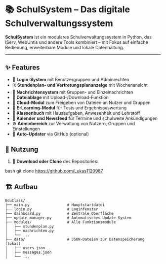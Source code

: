 # 📚 SchulSystem – Das digitale Schulverwaltungssystem

**SchulSystem** ist ein modulares Schulverwaltungssystem in Python, das IServ, WebUntis und andere Tools kombiniert – mit Fokus auf einfache Bedienung, erweiterbare Module und lokale Datenhaltung.

---

## ✨ Features

- 🔐 **Login-System** mit Benutzergruppen und Adminrechten  
- 🗓️ **Stundenplan- und Vertretungsplananzeige** mit Wochenansicht  
- 💬 **Nachrichtensystem** mit Gruppen- und Einzelnachrichten  
- 📂 **Dateiablage** mit Upload-/Download-Funktion  
- 👥 **Cloud-Modul** zum Freigeben von Dateien an Nutzer und Gruppen  
- 🧪 **E-Learning-Modul** für Tests und Ergebnisauswertung  
- 📒 **Klassenbuch** mit Hausaufgaben, Anwesenheit und Lehrstoff  
- 📌 **Kalender und Newsfeed** für Termine und schulweite Ankündigungen  
- ⚙️ **Adminbereich** zur Verwaltung von Nutzern, Gruppen und Einstellungen  
- 🔄 **Auto-Updater** via GitHub (optional)  

## 🚀 Nutzung

1. 🔽 **Download oder Clone** des Repositories:
   
bash
   git clone https://github.com/Lukas1120987


## 🏗️ Aufbau

```plaintext
EduClass/
├── main.py                 # Hauptstartdatei
├── login.py                # Loginfenster
├── dashboard.py            # Zentrale Oberfläche
├── update_manager.py       # Automatisches Update-System
├── modules/                # Alle Funktionsmodule
│   ├── stundenplan.py
│   ├── nachrichten.py
│   └── ...
├── data/                   # JSON-Dateien zur Datenspeicherung (lokal)
│   ├── users.json
│   ├── messages.json
│   └── ...

